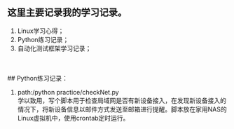 ## 这里主要记录我的学习记录。
1. Linux学习心得；
2. Python练习记录；
3. 自动化测试框架学习记录；

</br>
</br>
## Python练习记录：

1. path:/python practice/checkNet.py
</br>学以致用，写个脚本用于检查局域网是否有新设备接入，在发现新设备接入的情况下，将新设备信息以邮件方式发送至邮箱进行提醒。脚本放在家用NAS的Linux虚拟机中，使用crontab定时运行。
